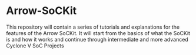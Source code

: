 # Arrow-SoCKit
This repository will contain a series of tutorials and explanations for the features of the Arrow SoCKit. It will start from the basics of what the SoCKit is and how it works and continue through intermediate and more advanced Cyclone V SoC Projects

